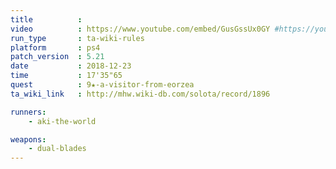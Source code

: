 ```yaml
---
title          :
video          : https://www.youtube.com/embed/GusGssUx0GY #https://youtu.be/GusGssUx0GY
run_type       : ta-wiki-rules
platform       : ps4
patch_version  : 5.21
date           : 2018-12-23
time           : 17'35"65
quest          : 9★-a-visitor-from-eorzea
ta_wiki_link   : http://mhw.wiki-db.com/solota/record/1896

runners:
    - aki-the-world

weapons:
    - dual-blades
---
```

